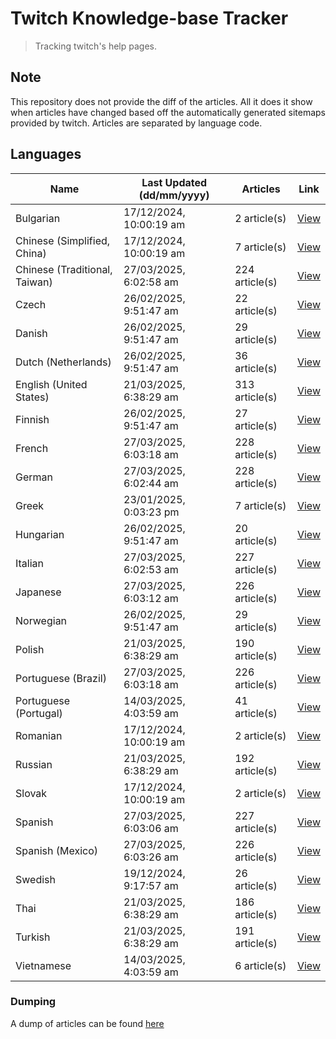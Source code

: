 # Twitch Knowledge-base Tracker
> Tracking twitch's help pages. 

## Note
This repository does not provide the diff of the articles. All it does it show when articles have changed based
off the automatically generated sitemaps provided by twitch. Articles are separated by language code.

## Languages

| Name                          | Last Updated (dd/mm/yyyy) | Articles       | Link                   |
|-------------------------------|---------------------------|----------------|------------------------|
| Bulgarian                     | 17/12/2024, 10:00:19 am   | 2 article(s)   | [View](docs/bg.md)     |
| Chinese (Simplified, China)   | 17/12/2024, 10:00:19 am   | 7 article(s)   | [View](docs/zh_CN.md)  |
| Chinese (Traditional, Taiwan) | 27/03/2025, 6:02:58 am    | 224 article(s) | [View](docs/zh_TW.md)  |
| Czech                         | 26/02/2025, 9:51:47 am    | 22 article(s)  | [View](docs/cs.md)     |
| Danish                        | 26/02/2025, 9:51:47 am    | 29 article(s)  | [View](docs/da.md)     |
| Dutch (Netherlands)           | 26/02/2025, 9:51:47 am    | 36 article(s)  | [View](docs/nl_NL.md)  |
| English (United States)       | 21/03/2025, 6:38:29 am    | 313 article(s) | [View](docs/en_US.md)  |
| Finnish                       | 26/02/2025, 9:51:47 am    | 27 article(s)  | [View](docs/fi.md)     |
| French                        | 27/03/2025, 6:03:18 am    | 228 article(s) | [View](docs/fr.md)     |
| German                        | 27/03/2025, 6:02:44 am    | 228 article(s) | [View](docs/de.md)     |
| Greek                         | 23/01/2025, 0:03:23 pm    | 7 article(s)   | [View](docs/el.md)     |
| Hungarian                     | 26/02/2025, 9:51:47 am    | 20 article(s)  | [View](docs/hu.md)     |
| Italian                       | 27/03/2025, 6:02:53 am    | 227 article(s) | [View](docs/it.md)     |
| Japanese                      | 27/03/2025, 6:03:12 am    | 226 article(s) | [View](docs/ja.md)     |
| Norwegian                     | 26/02/2025, 9:51:47 am    | 29 article(s)  | [View](docs/no.md)     |
| Polish                        | 21/03/2025, 6:38:29 am    | 190 article(s) | [View](docs/pl.md)     |
| Portuguese (Brazil)           | 27/03/2025, 6:03:18 am    | 226 article(s) | [View](docs/pt_BR.md)  |
| Portuguese (Portugal)         | 14/03/2025, 4:03:59 am    | 41 article(s)  | [View](docs/pt_PT.md)  |
| Romanian                      | 17/12/2024, 10:00:19 am   | 2 article(s)   | [View](docs/ro.md)     |
| Russian                       | 21/03/2025, 6:38:29 am    | 192 article(s) | [View](docs/ru.md)     |
| Slovak                        | 17/12/2024, 10:00:19 am   | 2 article(s)   | [View](docs/sk.md)     |
| Spanish                       | 27/03/2025, 6:03:06 am    | 227 article(s) | [View](docs/es.md)     |
| Spanish (Mexico)              | 27/03/2025, 6:03:26 am    | 226 article(s) | [View](docs/es_MX.md)  |
| Swedish                       | 19/12/2024, 9:17:57 am    | 26 article(s)  | [View](docs/sv.md)     |
| Thai                          | 21/03/2025, 6:38:29 am    | 186 article(s) | [View](docs/th.md)     |
| Turkish                       | 21/03/2025, 6:38:29 am    | 191 article(s) | [View](docs/tr.md)     |
| Vietnamese                    | 14/03/2025, 4:03:59 am    | 6 article(s)   | [View](docs/vi.md)     |

### Dumping
A dump of articles can be found [here](docs/RAW.md)